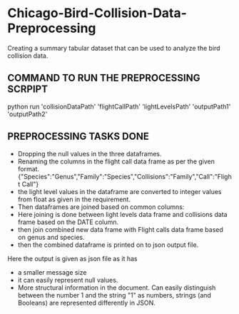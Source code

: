 # Chicago-Bird-Collision-Data-Preprocessing
Creating a summary tabular dataset that can be used to analyze the bird collision data.


## COMMAND TO RUN THE PREPROCESSING SCRPIPT
python run 'collisionDataPath' 'flightCallPath' 'lightLevelsPath' 'outputPath1' 'outputPath2'


## PREPROCESSING TASKS DONE 
* Dropping the null values in the three dataframes. 
* Renaming the columns in the flight call data frame as per the given format.
 {"Species":"Genus","Family":"Species","Collisions":"Family","Call":"Flight Call"}
* the light level values in the dataframe are converted to integer values from float as given in the requirement.
* Then dataframes are joined based on common columns:
* Here joining is done between light levels data frame and collisions data frame based on the DATE column.
* then join combined new data frame with Flight calls data frame based on genus and species.
* then the combined dataframe is printed on to json output file.

Here the output is given as json file as it has 
* a smaller message size
* it can easily represent null values.
* More structural information in the document. Can easily distinguish between the number 1 and the string "1" as numbers, strings (and Booleans) are represented differently in JSON.


